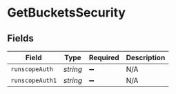 # GetBucketsSecurity


## Fields

| Field              | Type               | Required           | Description        |
| ------------------ | ------------------ | ------------------ | ------------------ |
| `runscopeAuth`     | *string*           | :heavy_minus_sign: | N/A                |
| `runscopeAuth1`    | *string*           | :heavy_minus_sign: | N/A                |